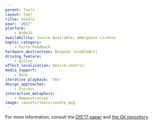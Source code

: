 ```yaml
---
parent: Tools
layout: tool
title: Voodle
year: '2017'
platform:
    - NodeJS
availability: Source Available, Ambiguous License
haptic_category:
    - Force Feedback
hardware_abstraction: Bespoke (CuddleBit)
driving_feature:
    - Action
effect_localization: Device-centric
media_support:
    - None
iterative_playback: 'Yes'
design_approaches:
    - Process
interaction_metaphors:
    - Demonstration
image: /assets/tools/voodle.png
---
```

For more information, consult the [DIS'17 paper](https://doi.org/10.1145/3064663.3064668)
and [the Git repository](https://github.com/ubcspin/Voodle).
